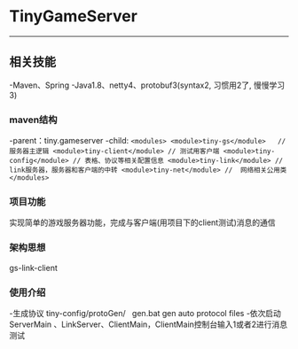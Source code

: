 # TinyGameServer

----
## 相关技能

-Maven、Spring
-Java1.8、netty4、protobuf3(syntax2, 习惯用2了, 慢慢学习3)

### maven结构

-parent：tiny.gameserver
-child: 
`<modules>
	<module>tiny-gs</module>   // 服务器主逻辑
	<module>tiny-client</module> // 测试用客户端
	<module>tiny-config</module> // 表格、协议等相关配置信息
	<module>tiny-link</module> // link服务器，服务器和客户端的中转
	<module>tiny-net</module> //  网络相关公用类
</modules>`

### 项目功能
实现简单的游戏服务器功能，完成与客户端(用项目下的client测试)消息的通信

### 架构思想
gs-link-client

### 使用介绍

-生成协议 tiny-config/protoGen/   gen.bat  gen auto protocol files
-依次启动 ServerMain 、LinkServer、ClientMain，ClientMain控制台输入1或者2进行消息测试


